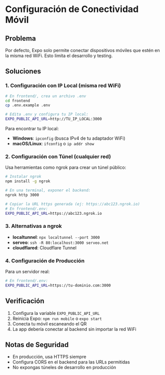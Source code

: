 # Configuración de Conectividad Móvil

## Problema
Por defecto, Expo solo permite conectar dispositivos móviles que estén en la misma red WiFi. Esto limita el desarrollo y testing.

## Soluciones

### 1. Configuración con IP Local (misma red WiFi)
```bash
# En frontend/, crea un archivo .env
cd frontend
cp .env.example .env

# Edita .env y configura tu IP local:
EXPO_PUBLIC_API_URL=http://TU_IP_LOCAL:3000
```

Para encontrar tu IP local:
- **Windows**: `ipconfig` (busca IPv4 de tu adaptador WiFi)
- **macOS/Linux**: `ifconfig` o `ip addr show`

### 2. Configuración con Túnel (cualquier red)
Usa herramientas como ngrok para crear un túnel público:

```bash
# Instalar ngrok
npm install -g ngrok

# En una terminal, exponer el backend:
ngrok http 3000

# Copiar la URL https generada (ej: https://abc123.ngrok.io)
# En frontend/.env:
EXPO_PUBLIC_API_URL=https://abc123.ngrok.io
```

### 3. Alternativas a ngrok
- **localtunnel**: `npx localtunnel --port 3000`
- **serveo**: `ssh -R 80:localhost:3000 serveo.net`
- **cloudflared**: Cloudflare Tunnel

### 4. Configuración de Producción
Para un servidor real:
```bash
# En frontend/.env:
EXPO_PUBLIC_API_URL=https://tu-dominio.com:3000
```

## Verificación
1. Configura la variable `EXPO_PUBLIC_API_URL`
2. Reinicia Expo: `npm run mobile` o `expo start`
3. Conecta tu móvil escaneando el QR
4. La app debería conectar al backend sin importar la red WiFi

## Notas de Seguridad
- En producción, usa HTTPS siempre
- Configura CORS en el backend para las URLs permitidas
- No expongas túneles de desarrollo en producción